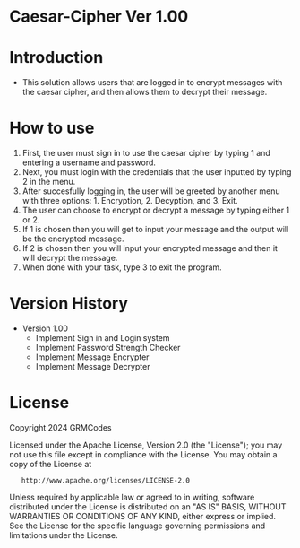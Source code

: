 # Caesar-Cipher Ver 1.00
# Introduction
- This solution allows users that are logged in to encrypt messages with the caesar cipher, and then allows them to decrypt their message.
# How to use
1. First, the user must sign in to use the caesar cipher by typing 1 and entering a username and password.
2. Next, you must login with the credentials that the user inputted by typing 2 in the menu.
3. After succesfully logging in, the user will be greeted by another menu with three options: 1. Encryption, 2. Decyption, and 3. Exit.
4. The user can choose to encrypt or decrypt a message by typing either 1 or 2.
5. If 1 is chosen then you will get to input your message and the output will be the encrypted message.
6. If 2 is chosen then you will input your encrypted message and then it will decrypt the message.
7. When done with your task, type 3 to exit the program.
# Version History
- Version 1.00
  - Implement Sign in and Login system
  - Implement Password Strength Checker
  - Implement Message Encrypter
  - Implement Message Decrypter
# License
 Copyright 2024 GRMCodes

   Licensed under the Apache License, Version 2.0 (the "License");
   you may not use this file except in compliance with the License.
   You may obtain a copy of the License at

       http://www.apache.org/licenses/LICENSE-2.0

   Unless required by applicable law or agreed to in writing, software
   distributed under the License is distributed on an "AS IS" BASIS,
   WITHOUT WARRANTIES OR CONDITIONS OF ANY KIND, either express or implied.
   See the License for the specific language governing permissions and
   limitations under the License.
